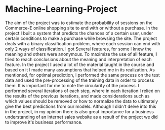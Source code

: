 # Machine-Learning-Project

The aim of the project was to estimate the probability of sessions on the Commerce-E online shopping site to end with or without a purchase.
In the project I built a system that predicts the chances of a certain user, under certain conditions to make a purchase while browsing the site.
The project deals with a binary classification problem, where each session can end with only 2 ways of classification.
I got Several features, for some I knew the meaning and others were anonymous. To maximize the use of all feature, I tried to reach conclusions about the meaning and interpretation of each feature.
In the project I used a lot of the material taught in the course and based on it I made many assumptions that helped me in its realization.
As mentioned, for optimal prediction, I performed the same process on the test data and used the pre-processing of the training data in order to process them.
It is important for me to note the circularity of the process. I performed several iterations of each step, where in each iteration I relied on the results of the previous iterations, and made considerations such as which values should be removed or how to normalize the data to ultimately give the best predictions from our models.
Although I didn't delve into this in the project, in my opinion there is also great importance for a business understanding of an internet sales website as a result of the project we did to improve it's business performance.
